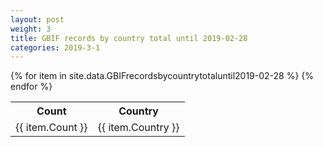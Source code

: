 ```yaml
---
layout: post
weight: 3
title: GBIF records by country total until 2019-02-28
categories: 2019-3-1
---
```

<table>
	<tr>
		<th>Count</th>
		<th>Country</th>
	</tr>
{% for item in site.data.GBIFrecordsbycountrytotaluntil2019-02-28 %}
	<tr>
		<td>{{ item.Count }}</td>
		<td>{{ item.Country }}</td>
	</tr>
                     {% endfor %}
</table>
